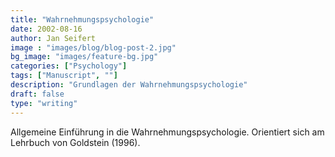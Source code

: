 ```yaml
---
title: "Wahrnehmungspsychologie"
date: 2002-08-16
author: Jan Seifert
image : "images/blog/blog-post-2.jpg"
bg_image: "images/feature-bg.jpg"
categories: ["Psychology"]
tags: ["Manuscript", ""]
description: "Grundlagen der Wahrnehmungspsychologie"
draft: false
type: "writing"
---
```



Allgemeine Einführung in die Wahrnehmungspsychologie. Orientiert sich am Lehrbuch von Goldstein (1996).</p>
